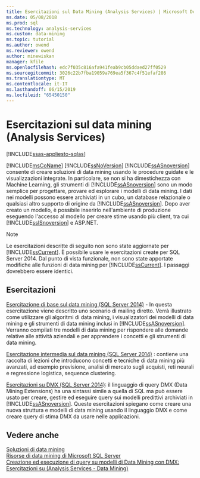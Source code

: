 ```yaml
---
title: Esercitazioni sul Data Mining (Analysis Services) | Microsoft Docs
ms.date: 05/08/2018
ms.prod: sql
ms.technology: analysis-services
ms.custom: data-mining
ms.topic: tutorial
ms.author: owend
ms.reviewer: owend
author: minewiskan
manager: kfile
ms.openlocfilehash: edc7f035c816afa941feab9cb05ddaed27ff0529
ms.sourcegitcommit: 3026c22b7fba19059a769ea5f367c4f51efaf286
ms.translationtype: MT
ms.contentlocale: it-IT
ms.lasthandoff: 06/15/2019
ms.locfileid: "65450150"
---
```

# <a name="data-mining-tutorials-analysis-services"></a>Esercitazioni sul data mining (Analysis Services)
[!INCLUDE[ssas-appliesto-sqlas](../../includes/ssas-appliesto-sqlas.md)]

[!INCLUDE[msCoName](../../includes/msconame-md.md)] [!INCLUDE[ssNoVersion](../../includes/ssnoversion-md.md)] [!INCLUDE[ssASnoversion](../../includes/ssasnoversion-md.md)] consente di creare soluzioni di data mining usando le procedure guidate e le visualizzazioni integrate. In particolare, se non si ha dimestichezza con Machine Learning, gli strumenti di [!INCLUDE[ssASnoversion](../../includes/ssasnoversion-md.md)] sono un modo semplice per progettare, provare ed esplorare i modelli di data mining. I dati nei modelli possono essere archiviati in un cubo, un database relazionale o qualsiasi altro supporto di origine da [!INCLUDE[ssASnoversion](../../includes/ssasnoversion-md.md)]. Dopo aver creato un modello, è possibile inserirlo nell'ambiente di produzione eseguendo l'accesso al modello per creare stime usando più client, tra cui [!INCLUDE[ssISnoversion](../../includes/ssisnoversion-md.md)] e ASP.NET.  
  
> [!NOTE]  
>Le esercitazioni descritte di seguito non sono state aggiornate per [!INCLUDE[ssCurrent](../../includes/sscurrent-md.md)]. È possibile usare le esercitazioni create per SQL Server 2014. Dal punto di vista funzionale, non sono state apportate modifiche alle funzioni di data mining per [!INCLUDE[ssCurrent](../../includes/sscurrent-md.md)]. I passaggi dovrebbero essere identici.  
  
## <a name="tutorials"></a>Esercitazioni  
  
[Esercitazione di base sul data mining (SQL Server 2014)](https://msdn.microsoft.com/library/ms167167(v=sql.120).aspx) - In questa esercitazione viene descritto uno scenario di mailing diretto. Verrà illustrato come utilizzare gli algoritmi di data mining, i visualizzatori dei modelli di data mining e gli strumenti di data mining inclusi in [!INCLUDE[ssASnoversion](../../includes/ssasnoversion-md.md)]. Verranno compilati tre modelli di data mining per rispondere alle domande relative alle attività aziendali e per apprendere i concetti e gli strumenti di data mining.  
  
[Esercitazione intermedia sul data mining (SQL Server 2014)](https://msdn.microsoft.com/library/cc879271(v=sql.120).aspx) : contiene una raccolta di lezioni che introducono concetti e tecniche di data mining più avanzati, ad esempio previsione, analisi di mercato sugli acquisti, reti neurali e regressione logistica, sequence clustering.  
  
[Esercitazioni su DMX (SQL Server 2014)](https://msdn.microsoft.com/library/bb895168(v=sql.120).aspx): il linguaggio di query DMX (Data Mining Extensions) ha una sintassi simile a quella di SQL ma può essere usato per creare, gestire ed eseguire query sui modelli predittivi archiviati in [!INCLUDE[ssASnoversion](../../includes/ssasnoversion-md.md)]. Queste esercitazioni spiegano come creare una nuova struttura e modelli di data mining usando il linguaggio DMX e come creare query di stima DMX da usare nelle applicazioni.  
  
## <a name="see-also"></a>Vedere anche  
[Soluzioni di data mining](../data-mining/data-mining-solutions.md)  
[Risorse di data mining di Microsoft SQL Server](http://go.microsoft.com/fwlink/?LinkId=97965)  
[Creazione ed esecuzione di query su modelli di Data Mining con DMX: Esercitazioni su &#40;Analysis Services - Data Mining&#41;](http://msdn.microsoft.com/library/145b81a7-c0c3-4ca3-bb32-0b482423b9a0)  
  
  
  

